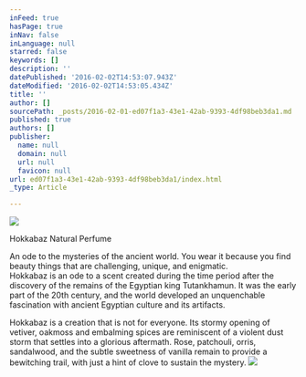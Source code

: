 ```yaml
---
inFeed: true
hasPage: true
inNav: false
inLanguage: null
starred: false
keywords: []
description: ''
datePublished: '2016-02-02T14:53:07.943Z'
dateModified: '2016-02-02T14:53:05.434Z'
title: ''
author: []
sourcePath: _posts/2016-02-01-ed07f1a3-43e1-42ab-9393-4df98beb3da1.md
published: true
authors: []
publisher:
  name: null
  domain: null
  url: null
  favicon: null
url: ed07f1a3-43e1-42ab-9393-4df98beb3da1/index.html
_type: Article

---
```

![](https://the-grid-user-content.s3-us-west-2.amazonaws.com/be83bcf4-03db-4f0c-a5a8-b48c7ce84f23.jpg)

Hokkabaz Natural Perfume

An ode to the mysteries of the ancient world. You wear it because you 
find beauty things that are challenging, unique, and enigmatic.   
Hokkabaz is an ode to a scent created during the time period after the 
discovery of the remains of the Egyptian king Tutankhamun. It was the 
early part of the 20th century, and the world developed an unquenchable 
fascination with ancient Egyptian culture and its artifacts. 
  
Hokkabaz is a creation that is not for everyone. Its stormy opening of 
vetiver, oakmoss and embalming spices are reminiscent of a violent dust 
storm that settles into a glorious aftermath. Rose, patchouli, orris, 
sandalwood, and the subtle sweetness of vanilla remain to provide a 
bewitching trail, with just a hint of clove to sustain the mystery. ![](https://the-grid-user-content.s3-us-west-2.amazonaws.com/16274c75-9f68-41df-a4fc-772c576a9545.JPG)